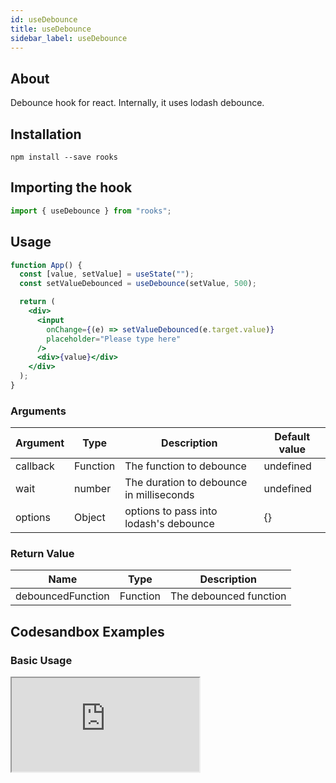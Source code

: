 ```yaml
---
id: useDebounce
title: useDebounce
sidebar_label: useDebounce
---
```


## About

Debounce hook for react. Internally, it uses lodash debounce.

## Installation

    npm install --save rooks

## Importing the hook

```javascript
import { useDebounce } from "rooks";
```

## Usage

```jsx
function App() {
  const [value, setValue] = useState("");
  const setValueDebounced = useDebounce(setValue, 500);

  return (
    <div>
      <input
        onChange={(e) => setValueDebounced(e.target.value)}
        placeholder="Please type here"
      />
      <div>{value}</div>
    </div>
  );
}
```

### Arguments

| Argument | Type     | Description                              | Default value |
| -------- | -------- | ---------------------------------------- | ------------- |
| callback | Function | The function to debounce                 | undefined     |
| wait     | number   | The duration to debounce in milliseconds | undefined     |
| options  | Object   | options to pass into lodash's debounce   | {}            |

### Return Value

| Name              | Type     | Description            |
| ----------------- | -------- | ---------------------- |
| debouncedFunction | Function | The debounced function |

## Codesandbox Examples

### Basic Usage

<iframe
  src="https://codesandbox.io/embed/usedebounce-1fn5t?fontsize=14&hidenavigation=1&theme=dark"
  style={{
    width: "100%",
    height: 500,
    border: 0,
    borderRadius: 4,
    overflow: "hidden"
  }}
  title="quizzical-glitter-emrtj"
  allow="accelerometer; ambient-light-sensor; camera; encrypted-media; geolocation; gyroscope; hid; microphone; midi; payment; usb; vr; xr-spatial-tracking"
  sandbox="allow-forms allow-modals allow-popups allow-presentation allow-same-origin allow-scripts"
/>

## Join Bhargav's discord server

You can click on the floating discord icon at the bottom right of the screen and talk to us in our server.
